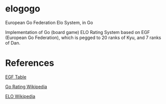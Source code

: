 # elogogo
European Go Federation Elo System, in Go

Implementation of Go (board game) ELO Rating System based on EGF (European Go Federation), which is pegged to
20 ranks of Kyu, and 7 ranks of Dan.

# References
[EGF Table](https://senseis.xmp.net/?GoR)

[Go Rating Wikipedia](https://en.wikipedia.org/wiki/Go_ranks_and_ratings)

[ELO Wikipedia](https://en.wikipedia.org/wiki/Elo_rating_system)
